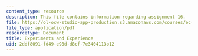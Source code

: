 ```yaml
---
content_type: resource
description: This file contains information regarding assignment 16.
file: https://ol-ocw-studio-app-production.s3.amazonaws.com/courses/ec-050-recreate-experiments-from-history-inform-the-future-from-the-past-galileo-january-iap-2010/2ddf8091fd49e98dd8cf7e3404113b12_MITEC_050IAP10_assn16.pdf
file_type: application/pdf
resourcetype: Document
title: Experiments and Experience
uid: 2ddf8091-fd49-e98d-d8cf-7e3404113b12
---
```

